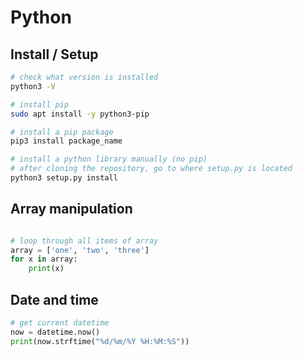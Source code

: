 # Python

## Install / Setup
```bash
# check what version is installed
python3 -V

# install pip
sudo apt install -y python3-pip

# install a pip package
pip3 install package_name

# install a python library manually (no pip)
# after cloning the repository, go to where setup.py is located
python3 setup.py install

```

## Array manipulation
```python

# loop through all items of array
array = ['one', 'two', 'three']
for x in array:
	print(x)

```

## Date and time
```python
# get current datetime
now = datetime.now()
print(now.strftime("%d/%m/%Y %H:%M:%S"))

```
